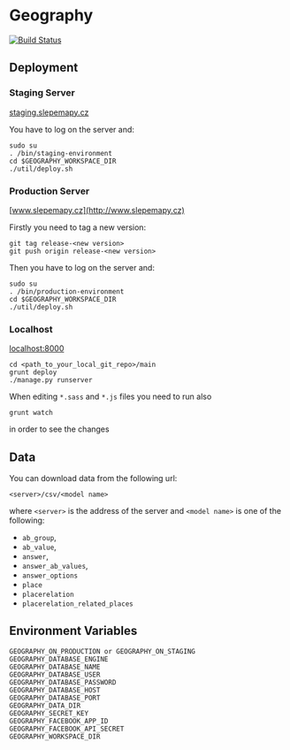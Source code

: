 # Geography

[![Build Status](https://travis-ci.org/proso/geography.png)](https://travis-ci.org/proso/geography)


## Deployment

### Staging Server

[staging.slepemapy.cz](http://staging.slepemapy.cz)

You have to log on the server and:

```
sudo su
. /bin/staging-environment
cd $GEOGRAPHY_WORKSPACE_DIR
./util/deploy.sh
```

### Production Server

[www.slepemapy.cz](http://www.slepemapy.cz)

Firstly you need to tag a new version:

```
git tag release-<new version>
git push origin release-<new version>
```

Then you have to log on the server and:

```
sudo su
. /bin/production-environment
cd $GEOGRAPHY_WORKSPACE_DIR
./util/deploy.sh
```

### Localhost

[localhost:8000](http://localhost:8000)

```
cd <path_to_your_local_git_repo>/main
grunt deploy
./manage.py runserver
```
When editing `*.sass` and `*.js` files you need to run also
```
grunt watch
```
in order to see the changes

## Data

You can download data from the following url:

```
<server>/csv/<model name>
```

where `<server>` is the address of the server and `<model name>` is one of the following:

* `ab_group`,
* `ab_value`,
* `answer`,
* `answer_ab_values`,
* `answer_options`
* `place`
* `placerelation`
* `placerelation_related_places`

## Environment Variables

```
GEOGRAPHY_ON_PRODUCTION or GEOGRAPHY_ON_STAGING
GEOGRAPHY_DATABASE_ENGINE
GEOGRAPHY_DATABASE_NAME
GEOGRAPHY_DATABASE_USER
GEOGRAPHY_DATABASE_PASSWORD
GEOGRAPHY_DATABASE_HOST
GEOGRAPHY_DATABASE_PORT
GEOGRAPHY_DATA_DIR
GEOGRAPHY_SECRET_KEY
GEOGRAPHY_FACEBOOK_APP_ID
GEOGRAPHY_FACEBOOK_API_SECRET
GEOGRAPHY_WORKSPACE_DIR
```
